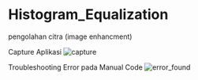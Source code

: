# Histogram_Equalization
pengolahan citra (image enhancment)

Capture Aplikasi
![capture](https://user-images.githubusercontent.com/81458524/120642379-005ef780-c49f-11eb-8fb0-e1acbf82ecd7.jpg)

Troubleshooting Error pada Manual Code
![error_found](https://user-images.githubusercontent.com/81458524/120642536-37350d80-c49f-11eb-935e-135841ef1b88.jpg)
